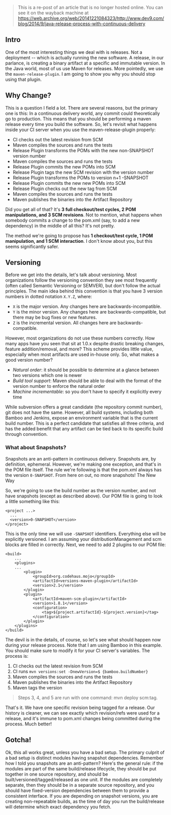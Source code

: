 
> This is a re-post of an article that is no longer hosted online. You can see it on the wayback machine at https://web.archive.org/web/20141221084323/http://www.dev9.com/blog/2014/9/java-release-process-with-continuous-delivery

## Intro

One of the most interesting things we deal with is releases. Not a deployment -- which is actually running the new software. A release, in our parlance, is creating a binary artifact at a specific and immutable version. In the Java world, most of us use Maven for releases. More pointedly, we use the `maven-release-plugin`. I am going to show you why you should stop using that plugin.

## Why Change?

This is a question I field a lot. There are several reasons, but the primary one is this: In a continuous delivery world, any commit could theoretically go to production. This means that you should be performing a maven release every time you build the software. So, let's revisit what happens inside your CI server when you use the maven-release-plugin properly:

- CI checks out the latest revision from SCM
- Maven compiles the sources and runs the tests
- Release Plugin transforms the POMs with the new non-SNAPSHOT version number
- Maven compiles the sources and runs the tests
- Release Plugin commits the new POMs into SCM
- Release Plugin tags the new SCM revision with the version number
- Release Plugin transforms the POMs to version n+1 -SNAPSHOT
- Release Plugin commits the new new POMs into SCM
- Release Plugin checks out the new tag from SCM
- Maven compiles the sources and runs the tests
- Maven publishes the binaries into the Artifact Repository

Did you get all of that? It's **3 full checkout/test cycles, 2 POM manipulations, and 3 SCM revisions**. Not to mention, what happens when somebody commits a change to the pom.xml (say, to add a new dependency) in the middle of all this? It's not pretty.

The method we're going to propose has **1 checkout/test cycle, 1 POM manipulation, and 1 SCM interaction**. I don't know about you, but this seems significantly safer.

## Versioning

Before we get into the details, let's talk about versioning. Most organizations follow the versioning convention they see most frequently (often called Semantic Versioning or SEMVER), but don't follow the actual principles. The main idea behind this convention is that you have 3 version numbers in dotted notation `X.Y.Z`, where:

- `X` is the major version. Any changes here are backwards-incompatible.
- `Y` is the minor version. Any changes here are backwards-compatible, but there may be bug fixes or new features.
- `Z` is the incremental version. All changes here are backwards-compatible.

However, most organizations do not use these numbers correctly. How many apps have you seen that sit at 1.0.x despite drastic breaking changes, feature addition/removal, and more? This scheme provides little value, especially when most artifacts are used in-house only. So, what makes a good version number?

- *Natural order*: it should be possible to determine at a glance between two versions which one is newer
- *Build tool support*: Maven should be able to deal with the format of the version number to enforce the natural order
- *Machine incrementable*: so you don't have to specify it explicitly every time

While subversion offers a great candidate (the repository commit number), git does not have the same. However, all build systems, including both Bamboo and Jenkins, expose an environment variable that is the current build number. This is a perfect candidate that satisfies all three criteria, and has the added benefit that any artifact can be tied back to its specific build through convention.

### What about Snapshots?

Snapshots are an anti-pattern in continuous delivery. Snapshots are, by definition, ephemeral. However, we're making one exception, and that's in the POM file itself. The rule we're following is that the pom.xml always has the version `0-SNAPSHOT`. From here on out, no more snapshots!
The New Way

So, we're going to use the build number as the version number, and not have snapshots (except as described above). Our POM file is going to look a little something like this:

```
<project ...>
  ...
  <version>0-SNAPSHOT</version>
</project>
```

This is the only time we will use `-SNAPSHOT` identifiers. Everything else will be explicitly versioned. I am assuming your distributionManagement and scm blocks are filled in correctly. Next, we need to add 2 plugins to our POM file:

```
<build>
    ...
    <plugins>
    ...
        <plugin>
            <groupId>org.codehaus.mojo</groupId>
            <artifactId>versions-maven-plugin</artifactId>
            <version>2.1</version>
        </plugin>
        <plugin>
            <artifactId>maven-scm-plugin</artifactId>
            <version>1.8.1</version>
            <configuration>
                <tag>${project.artifactId}-${project.version}</tag>
            </configuration>
        </plugin>
    </plugins>
</build>
```

The devil is in the details, of course, so let's see what should happen now during your release process. Note that I am using Bamboo in this example. You should make sure to modify it for your CI server's variables. The process is:

1. CI checks out the latest revision from SCM
1. CI runs `mvn versions:set -DnewVersion=$ {bamboo.buildNumber}`
1. Maven compiles the sources and runs the tests
1. Maven publishes the binaries into the Artifact Repository
1. Maven tags the version

> Steps 3, 4, and 5 are run with one command: mvn deploy scm:tag.

That's it. We have one specific revision being tagged for a release. Our history is cleaner, we can see exactly which revision/refs were used for a release, and it's immune to pom.xml changes being committed during the process. Much better!

## Gotcha!

Ok, this all works great, unless you have a bad setup. The primary culprit of a bad setup is distinct modules having snapshot dependencies. Remember how I told you snapshots are an anti-pattern? Here's the general rule: if the modules are part of the same build/release lifecycle, they should be put together in one source repository, and should be built/versioned/tagged/released as one unit. If the modules are completely separate, then they should be in a separate source repository, and you should have fixed-version dependencies between them to provide a consistent interface. If you are depending on snapshot versions, you are creating non-repeatable builds, as the time of day you run the build/release will determine which exact dependency you fetch. 
